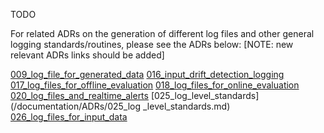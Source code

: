 TODO        



For related ADRs on the generation of different log files and other general logging standards/routines, please see the ADRs below:  [NOTE: new relevant ADRs links should be added]

[009_log_file_for_generated_data](/documentation/ADRs/009_log_file_for_generated_data.md)
[016_input_drift_detection_logging](/documentation/ADRs/016_input_drift_detection_logging.md)
[017_log_files_for_offline_evaluation](/documentation/ADRs/017_log_files_for_offline_evaluation.md)
[018_log_files_for_online_evaluation](/documentation/ADRs/018_log_files_for_online_evaluation.md)
[020_log_files_and_realtime_alerts](/documentation/ADRs/020_log_files_and_realtime_alerts.md)
[025_log_level_standards](/documentation/ADRs/025_log _level_standards.md)
[026_log_files_for_input_data](/documentation/ADRs/026_log_files_for_input_data.md)
